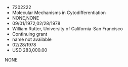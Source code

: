 * 7202222
* Molecular Mechanisms in Cytodifferentiation
* NONE,NONE
* 09/01/1972,02/28/1978
* William Rutter, University of California-San Francisco
* Continuing grant
*   name not available
* 02/28/1978
* USD 283,000.00

NONE